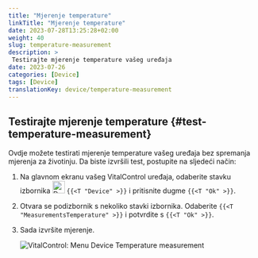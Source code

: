```yaml
---
title: "Mjerenje temperature"
linkTitle: "Mjerenje temperature"
date: 2023-07-28T13:25:28+02:00
weight: 40
slug: temperature-measurement
description: >
 Testirajte mjerenje temperature vašeg uređaja
date: 2023-07-26
categories: [Device]
tags: [Device]
translationKey: device/temperature-measurement
---
```

## Testirajte mjerenje temperature {#test-temperature-measurement}

Ovdje možete testirati mjerenje temperature vašeg uređaja bez spremanja mjerenja za životinju. Da biste izvršili test, postupite na sljedeći način:

1. Na glavnom ekranu vašeg VitalControl uređaja, odaberite stavku izbornika <img src="/icons/device.svg" width="25" align="bottom" alt="Device" /> `{{<T "Device" >}}` i pritisnite dugme `{{<T "Ok" >}}`.

2. Otvara se podizbornik s nekoliko stavki izbornika. Odaberite `{{<T "MeasurementsTemperature" >}}` i potvrdite s `{{<T "Ok" >}}`.

3. Sada izvršite mjerenje.

   ![VitalControl: Menu Device Temperature measurement](../images/temperature.png "Testirajte mjerenje temperature")

